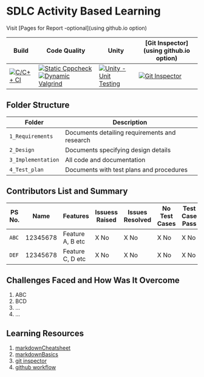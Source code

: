 # SDLC Activity Based Learning

Visit [Pages for Report -optional](using github.io option)

Build | Code Quality | Unity | [Git Inspector](using github.io option)
------|----------|-------|--------------
[![C/C++ CI](https://github.com/vivek28121997/Mini-Project-StepIn-256217/actions/workflows/c-cpp.yml/badge.svg)](https://github.com/vivek28121997/Mini-Project-StepIn-256217/actions/workflows/c-cpp.yml) | [![Static Cppcheck](https://github.com/vivek28121997/Mini-Project-StepIn-256217/actions/workflows/cppcheck.yml/badge.svg)](https://github.com/vivek28121997/Mini-Project-StepIn-256217/actions/workflows/cppcheck.yml) [![Dynamic Valgrind](https://github.com/vivek28121997/Mini-Project-StepIn-256217/actions/workflows/CodeQuality_Dynamic.yml/badge.svg)](https://github.com/vivek28121997/Mini-Project-StepIn-256217/actions/workflows/CodeQuality_Dynamic.yml)| [![Unity - Unit Testing](https://github.com/vivek28121997/Mini-Project-StepIn-256217/actions/workflows/unity.yml/badge.svg)](https://github.com/vivek28121997/Mini-Project-StepIn-256217/actions/workflows/unity.yml)| [![Git Inspector](https://github.com/vivek28121997/Mini-Project-StepIn-256217/actions/workflows/gitinspector.yml/badge.svg)](https://github.com/vivek28121997/Mini-Project-StepIn-256217/actions/workflows/gitinspector.yml)


## Folder Structure
Folder             | Description
-------------------| -----------------------------------------
`1_Requirements`   | Documents detailing requirements and research
`2_Design`         | Documents specifying design details
`3_Implementation` | All code and documentation
`4_Test_plan`      | Documents with test plans and procedures

## Contributors List and Summary

PS No. |  Name   |    Features    | Issuess Raised |Issues Resolved|No Test Cases|Test Case Pass
-------|---------|----------------|----------------|---------------|-------------|--------------
`ABC` | 12345678  | Feature A, B etc    | X No     | X No   |X No   |X No     
`DEF` | 12345678  | Feature C, D etc    | X No     | X No   |X No   |X No     

## Challenges Faced and How Was It Overcome

1. ABC
2. BCD
3. ...
4. ...

## Learning Resources
1. [markdownCheatsheet](https://github.com/adam-p/markdown-here/wiki/Markdown-Cheatsheet)
2. [markdownBasics](https://guides.github.com/features/mastering-markdown/)
3. [git inspector](https://github.com/ejwa/gitinspector.git)
4. [github workflow](https://docs.github.com/en/actions/learn-github-action)

